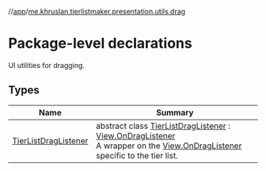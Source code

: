 //[app](../../index.md)/[me.khruslan.tierlistmaker.presentation.utils.drag](index.md)

# Package-level declarations

UI utilities for dragging.

## Types

| Name | Summary |
|---|---|
| [TierListDragListener](-tier-list-drag-listener/index.md) | abstract class [TierListDragListener](-tier-list-drag-listener/index.md) : [View.OnDragListener](https://developer.android.com/reference/kotlin/android/view/View.OnDragListener.html)<br>A wrapper on the [View.OnDragListener](https://developer.android.com/reference/kotlin/android/view/View.OnDragListener.html) specific to the tier list. |
